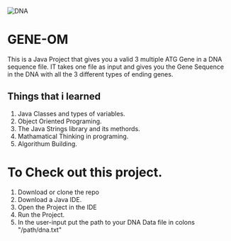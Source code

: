 ![DNA](https://cdn.dribbble.com/users/1626229/screenshots/5182140/attachments/1135140/dna_challenge_copia.jpg)
# GENE-OM
This is a Java Project that gives you a valid 3 multiple ATG Gene in a DNA sequence file. IT takes one file as input and gives you the Gene Sequence in the DNA with all the 3 different types of ending genes.

## Things that i learned
1. Java Classes and types of variables.
2. Object Oriented Programing.
3. The Java Strings library and its methords.
4. Mathamatical Thinking in programing.
5. Algorithum Building.

# To Check out this project.
1. Download or clone the repo
2. Download a Java IDE.
3. Open the Project in the IDE
4. Run the Project.
5. In the user-input put the path to your DNA Data file in colons "/path/dna.txt"
